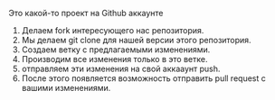 Это какой-то проект на Github аккаунте

1. Делаем fork интересующего нас репозитория.
2. Мы делаем git clone для нашей версии этого репозитория.
3. Создаем ветку с предлагаемыми изменениями.
4. Производим все изменения только в это ветке.
5. отправляем эти изменения на свой аккааунт push.
6. После этого появляется возможность отправить pull request с вашими изменениями.
